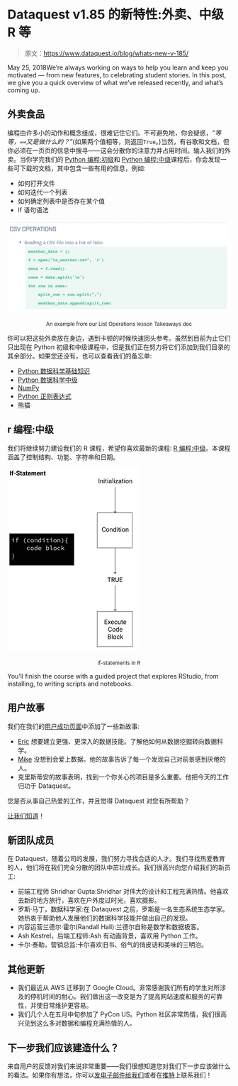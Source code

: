 # Dataquest v1.85 的新特性:外卖、中级 R 等

> 原文：<https://www.dataquest.io/blog/whats-new-v-185/>

May 25, 2018We’re always working on ways to help you learn and keep you motivated — from new features, to celebrating student stories. In this post, we give you a quick overview of what we’ve released recently, and what’s coming up.

## 外卖食品

编程由许多小的动作和概念组成，很难记住它们。不可避免地，你会疑惑，*“等等，`==`又是做什么的？”*(如果两个值相等，则返回`True`。)当然，有谷歌和文档，但你必须在一页页的信息中搜寻——这会分散你的注意力并占用时间。输入我们的外卖。当你学完我们的 [Python 编程:初级](https://www.dataquest.io/course/python-for-data-science-fundamentals/)和 [Python 编程:中级](https://www.dataquest.io/course/python-for-data-science-intermediate/)课程后，你会发现一些可下载的文档，其中包含一些有用的信息，例如:

*   如何打开文件
*   如何迭代一个列表
*   如何确定列表中是否存在某个值
*   If 语句语法

![list_operations_takeaways](img/883ca995c7bc62f7eaf86b5c72df5d58.png)

<center>
<small>An example from our List Operations lesson Takeaways doc</small>
</center>

你可以把这些外卖放在身边，遇到卡顿的时候快速回头参考。虽然到目前为止它们只出现在 Python 初级和中级课程中，但是我们正在努力将它们添加到我们目录的其余部分。如果您还没有，也可以查看我们的备忘单:

*   [Python 数据科学基础知识](https://www.dataquest.io/blog/python-cheat-sheet/)
*   [Python 数据科学中级](https://www.dataquest.io/blog/data-science-python-cheat-sheet/)
*   [NumPy](https://www.dataquest.io/blog/numpy-cheat-sheet/)
*   [Python 正则表达式](https://www.dataquest.io/blog/regex-cheatsheet/)
*   熊猫

## r 编程:中级

我们将继续努力建设我们的 R 课程，希望你喜欢最新的课程: [R 编程:中级](https://www.dataquest.io/course/control-flow-iteration-and-functions-in-r/)。本课程涵盖了控制结构、功能、字符串和日期。

![if_statments_r](img/bba800b6c5b19de1a4f280374c30cfb0.png)

<center>
<small>If-statements in R</small>
</center>

You’ll finish the course with a guided project that explores RStudio, from installing, to writing scripts and notebooks.

## 用户故事

我们在我们的[用户成功页面](https://www.dataquest.io/blog/topics/student-stories/)中添加了一些新故事:

*   [Eric](https://www.dataquest.io/blog/eric-salesdeandrade) 想要建立更强、更深入的数据技能。了解他如何从数据挖掘转向数据科学。
*   [Mike](https://www.dataquest.io/blog/mike-roberts) 没想到会爱上数据。他的故事告诉了每一个发现自己对前景感到厌倦的人。
*   克里斯蒂安的故事表明，找到一个你关心的项目是多么重要。他把今天的工作归功于 Dataquest。

您是否从事自己热爱的工作，并且觉得 Dataquest 对您有所帮助？

[让我们知道](/cdn-cgi/l/email-protection#cfa7aaa3a3a08fabaebbaebebaaabcbbe1a6a0)！

## 新团队成员

在 Dataquest，随着公司的发展，我们努力寻找合适的人才。我们寻找热爱教育的人，他们将在我们完全分散的团队中茁壮成长。我们很高兴向您介绍我们的新员工:

*   前端工程师 Shridhar Gupta:Shridhar 对伟大的设计和工程充满热情。他喜欢去新的地方旅行，喜欢在户外度过时光，喜欢摄影。
*   罗斯·马丁，数据科学家:在 Dataquest 之前，罗斯是一名生态系统生态学家。她热衷于帮助他人发展他们的数据科学技能并做出自己的发现。
*   内容运营兰德尔·霍尔(Randall Hall):兰德尔自称是数学和数据极客。
*   Ash Kestrel，后端工程师:Ash 有动画背景，喜欢用 Python 工作。
*   卡尔·泰勒，营销总监:卡尔喜欢旧书、俗气的俏皮话和美味的三明治。

## 其他更新

*   我们最近从 AWS 迁移到了 Google Cloud。非常感谢我们所有的学生对所涉及的停机时间的耐心。我们做出这一改变是为了提高网站速度和服务的可靠性，并使日常维护更容易。
*   我们几个人在五月中旬参加了 PyCon US。Python 社区非常热情，我们很高兴见到这么多对数据和编程充满热情的人。

## 下一步我们应该建造什么？

来自用户的反馈对我们来说非常重要——我们很想知道您对我们下一步应该做什么的看法。如果你有想法，你可以[发电子邮件给我们](/cdn-cgi/l/email-protection#5c34393030331c383d283d2d29392f28723533)或者在[推特](https://www.twitter.com/dataquestio)上联系我们！